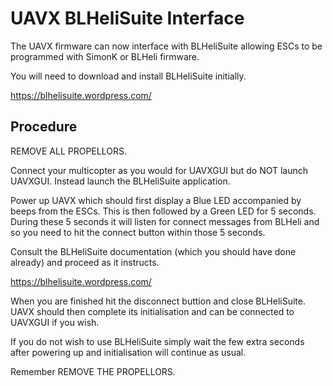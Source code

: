 # UAVX BLHeliSuite Interface #

The UAVX firmware can now interface with BLHeliSuite allowing ESCs to be programmed with SimonK or BLHeli firmware. 

You will need to download and install BLHeliSuite initially.

https://blhelisuite.wordpress.com/

## Procedure ##

REMOVE ALL PROPELLORS.

Connect your multicopter as you would for UAVXGUI but do NOT launch UAVXGUI. Instead launch the BLHeliSuite application.

Power up UAVX which should first display a Blue LED accompanied by beeps from the ESCs. This is then followed by a Green LED for 5 seconds. During these 5 seconds it will listen for connect messages from BLHeli 
and so you need to hit the connect button within those 5 seconds. 

Consult the BLHeliSuite documentation (which you should have done already) and proceed as it instructs.

https://blhelisuite.wordpress.com/

When you are finished hit the disconnect buttion and close BLHeliSuite. UAVX should then complete its initialisation and can be connected to UAVXGUI if you wish.

If you do not wish to use BLHeliSuite simply wait the few extra seconds after powering up and initialisation will continue as usual.

Remember REMOVE THE PROPELLORS. 
